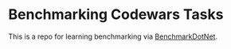 # Benchmarking Codewars Tasks
This is a repo for learning benchmarking via [BenchmarkDotNet](https://github.com/dotnet/BenchmarkDotNet).
